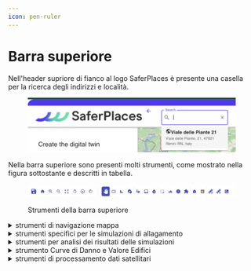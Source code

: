 ```yaml
---
icon: pen-ruler
---
```


# Barra superiore

Nell'header supriore di fianco al logo SaferPlaces è presente una casella per la ricerca degli indirizzi e località.

<figure><img src="../.gitbook/assets/image (1).png" alt=""><figcaption></figcaption></figure>

Nella barra superiore sono presenti molti strumenti, come mostrato nella figura sottostante e descritti in tabella.

<figure><img src="../.gitbook/assets/image (23).png" alt=""><figcaption><p>Strumenti della barra superiore</p></figcaption></figure>

<details>

<summary>strumenti di navigazione mappa</summary>

<img src="../.gitbook/assets/image (24).png" alt="" data-size="original">

in alto a sinistra sono presenti alcuni strumenti di base, in ordine da sinistra verso destra sono presenti:

* tasto per salvare l'avanzamento del progetto,&#x20;
* ritorno all'ultima posizione salvata,&#x20;
* zoom in,&#x20;
* zoom out,&#x20;
* schermo intero,&#x20;
* rotazioni antiorarie,&#x20;
* azzeramento delle rotazioni,&#x20;
* rotazioni orarie&#x20;
* pannello per spostarsi,&#x20;
* zoom per selezionare,&#x20;
* righello per misurare.

</details>

<details>

<summary>strumenti specifici per le simulazioni di allagamento</summary>

<img src="../.gitbook/assets/image (28).png" alt="" data-size="original">

* Strumento denominato “_Rain”_ per disegnare e localizzare un evento pluviometrico in corrispondenza di una sotto-area all'interno del dominio [#definizione-e-caratterizzazione-dellevento-pluviale-pluvial-scenario-1-rain](../simulazioni-allagamento-pericolo-e-danno/definizione-scenario-source-scenarios/simulazione-allagamento-pluviale.md#definizione-e-caratterizzazione-dellevento-pluviale-pluvial-scenario-1-rain "mention") ( [simulazione-allagamento-pluviale.md](../simulazioni-allagamento-pericolo-e-danno/definizione-scenario-source-scenarios/simulazione-allagamento-pluviale.md "mention"))
* strumento denominato _“Draw_ _Barrier”,_ per disegnare e localizzare barriere fisiche come azioni di mitogazione [#barriere-fisiche-3-barriers](../simulazioni-allagamento-pericolo-e-danno/definizione-scenario-source-scenarios/simulazione-allagamento-costiero.md#barriere-fisiche-3-barriers "mention") ( [misure-di-mitigazione-del-rischio-di-alluvione.md](../misure-di-mitigazione/misure-di-mitigazione-del-rischio-di-alluvione.md "mention"))
* strumento denominato _“Draw storage tank”,_ per disegnare opzioni di mitigazione come una cisterna/serbatoio d'acqua ( [misure-di-mitigazione-del-rischio-di-alluvione.md](../misure-di-mitigazione/misure-di-mitigazione-del-rischio-di-alluvione.md "mention"))
* strumento denominato _“Infiltration Rate”,_ per modificare il tasso di infiltrazione del terreno. ( [misure-di-mitigazione-del-rischio-di-alluvione.md](../misure-di-mitigazione/misure-di-mitigazione-del-rischio-di-alluvione.md "mention"))



</details>

<details>

<summary>strumenti per analisi dei risultati delle simulazioni</summary>

<img src="../.gitbook/assets/image (26).png" alt="" data-size="original">

In questo gruppo sono presenti alcuni tools per l'analisi dei irsultati generati dalle simulazioni di allgamento e calcolo del danno economico.

Una descrizione dettagliata è presente in [visualizzazione-dei-risultati.md](../risultati/visualizzazione-dei-risultati.md "mention")

* Volume/Danno  [#volume-chart-e-damage-chart](../risultati/visualizzazione-dei-risultati.md#volume-chart-e-damage-chart "mention")
* Sezione  [#section-sezione-trasversale](../risultati/visualizzazione-dei-risultati.md#section-sezione-trasversale "mention")
* Identificazione  [#identify](../risultati/visualizzazione-dei-risultati.md#identify "mention")
* Analisi e bilancio idrico dei [#bluespots](../risultati/visualizzazione-dei-risultati.md#bluespots "mention")

Si veda il capitolo sui risultati ( [Broken link](broken-reference "mention")) per maggiori approfondimenti sulla funzione dei singoli strumenti.&#x20;

</details>

<details>

<summary>strumento Curve di Danno e Valore Edifici</summary>

<img src="../.gitbook/assets/image (48).png" alt="" data-size="original">

In questo gruppo si attiva lo sturmento che consente di personalizzare i dati di valore economico e vulnerabilità di ciascun edificio.

Una volta attivato il tool, sulla mappe viene automaticamente visulaizzato il layer degli edifici presente nella Digital Twin.\
Selezionando uno o più edifici (tenendo premuto il tasto destro del mouse è possibile disegnare un poligono di selezione), cliccando con il tasto destro del mouse l'utente attiva una specifica finestra dove:

1. modiifcare il valore (euro/USD) al mq degli edifici selezionati &#x20;
2. assegnare una curva di danno o vulnerabilità degli edifici. La Damage Function può essere scelta tra alcune curve disponibili oppure genrata in base ai dati e preferenze dell'utente.

<img src="../.gitbook/assets/mitigations.png" alt="" data-size="original">

<img src="../.gitbook/assets/damage_functions.png" alt="" data-size="original"><img src="../.gitbook/assets/damage.png" alt="" data-size="original">



</details>

<details>

<summary>strumenti di processamento dati satellitari</summary>

<img src="../.gitbook/assets/image (30).png" alt="" data-size="original">

Infine, lo strumento “_Satellite_” consente all'utente di attivare 3 funzioni satellitari:

* Safer 001
* Safer 002
* Safer 003

Si rimanda al capitolo con la descrizione degli strumenti satellitari per maggiori approfondimenti ( [Broken link](broken-reference "mention"))

</details>







